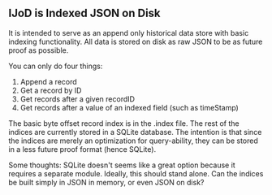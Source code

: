 ## IJoD is Indexed JSON on Disk ##

It is intended to serve as an append only historical data store with basic indexing functionality. All data is stored on disk as raw JSON to be as future proof as possible.

You can only do four things:

1. Append a record
2. Get a record by ID
3. Get records after a given recordID
4. Get records after a value of an indexed field (such as timeStamp)


The basic byte offset record index is in the .index file. The rest of the indices are currently stored in a SQLite database. The intention is that since the indices are merely an optimization for query-ability, they can be stored in a less future proof format (hence SQLite).

Some thoughts: SQLite doesn't seems like a great option because it requires a separate module. Ideally, this should stand alone. Can the indices be built simply in JSON in memory, or even JSON on disk?